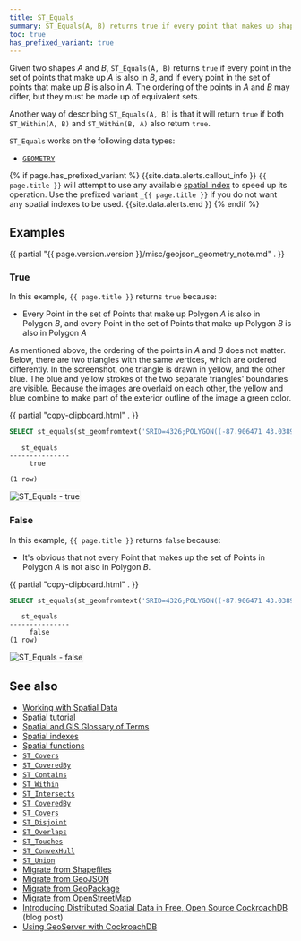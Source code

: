 ```yaml
---
title: ST_Equals
summary: ST_Equals(A, B) returns true if every point that makes up shape A is also part of shape B, and vice versa.
toc: true
has_prefixed_variant: true
---
```


Given two shapes _A_ and _B_, `ST_Equals(A, B)` returns `true` if every point in the set of points that make up _A_ is also in _B_, and if every point in the set of points that make up _B_ is also in _A_.  The ordering of the points in _A_ and _B_ may differ, but they must be made up of equivalent sets.

Another way of describing `ST_Equals(A, B)` is that it will return `true` if both `ST_Within(A, B)` and `ST_Within(B, A)` also return `true`.

`ST_Equals` works on the following data types:

- [`GEOMETRY`](spatial-glossary.html#geometry)

{% if page.has_prefixed_variant %}
{{site.data.alerts.callout_info }}
`{{ page.title }}` will attempt to use any available [spatial index](spatial-indexes.html) to speed up its operation.  Use the prefixed variant `_{{ page.title }}` if you do not want any spatial indexes to be used.
{{site.data.alerts.end }}
{% endif %}

## Examples

{{ partial "{{ page.version.version }}/misc/geojson_geometry_note.md" . }}

### True

In this example, `{{ page.title }}` returns `true` because:

- Every Point in the set of Points that make up Polygon _A_ is also in Polygon _B_, and  every Point in the set of Points that make up Polygon _B_ is also in Polygon _A_

As mentioned above, the ordering of the points in _A_ and _B_ does not matter.  Below, there are two triangles with the same vertices, which are ordered differently.  In the screenshot, one triangle is drawn in yellow, and the other blue.  The blue and yellow strokes of the two separate triangles' boundaries are visible. Because the images are overlaid on each other, the yellow and blue combine to make part of the exterior outline of the image a green color.

{{ partial "copy-clipboard.html" . }}
~~~ sql
SELECT st_equals(st_geomfromtext('SRID=4326;POLYGON((-87.906471 43.038902, -95.992775 36.153980, -75.704722 36.076944, -87.906471 43.038902))'), st_geomfromtext('SRID=4326;POLYGON((-95.992775 36.153980, -87.906471 43.038902, -75.704722 36.076944, -95.992775 36.153980))'));
~~~

~~~
   st_equals
---------------
     true

(1 row)
~~~

<img src="{{ 'images/v21.1/geospatial/st_equals_true.png' | relative_url }}" alt="ST_Equals - true" style="border:1px solid #eee;max-width:100%" />

### False

In this example, `{{ page.title }}` returns `false` because:

- It's obvious that not every Point that makes up the set of Points in Polygon _A_ is not also in Polygon _B_.

{{ partial "copy-clipboard.html" . }}
~~~ sql
SELECT st_equals(st_geomfromtext('SRID=4326;POLYGON((-87.906471 43.038902, -95.992775 36.153980, -75.704722 36.076944, -87.906471 43.038902))'), st_geomfromtext('SRID=4326;POLYGON((-84.191605 39.758949, -75.165222 39.952583, -78.878738 42.880230, -84.191605 39.758949))'));
~~~

~~~
   st_equals
---------------
     false
(1 row)
~~~

<img src="{{ 'images/v21.1/geospatial/st_equals_false.png' | relative_url }}" alt="ST_Equals - false" style="border:1px solid #eee;max-width:100%" />

## See also

- [Working with Spatial Data](spatial-data.html)
- [Spatial tutorial](spatial-tutorial.html)
- [Spatial and GIS Glossary of Terms](spatial-glossary.html)
- [Spatial indexes](spatial-indexes.html)
- [Spatial functions](functions-and-operators.html#spatial-functions)
- [`ST_Covers`](st_covers.html)
- [`ST_CoveredBy`](st_coveredby.html)
- [`ST_Contains`](st_contains.html)
- [`ST_Within`](st_within.html)
- [`ST_Intersects`](st_intersects.html)
- [`ST_CoveredBy`](st_coveredby.html)
- [`ST_Covers`](st_covers.html)
- [`ST_Disjoint`](st_disjoint.html)
- [`ST_Overlaps`](st_overlaps.html)
- [`ST_Touches`](st_touches.html)
- [`ST_ConvexHull`](st_convexhull.html)
- [`ST_Union`](st_union.html)
- [Migrate from Shapefiles](migrate-from-shapefiles.html)
- [Migrate from GeoJSON](migrate-from-geojson.html)
- [Migrate from GeoPackage](migrate-from-geopackage.html)
- [Migrate from OpenStreetMap](migrate-from-openstreetmap.html)
- [Introducing Distributed Spatial Data in Free, Open Source CockroachDB](https://www.cockroachlabs.com/blog/spatial-data/) (blog post)
- [Using GeoServer with CockroachDB](geoserver.html)
